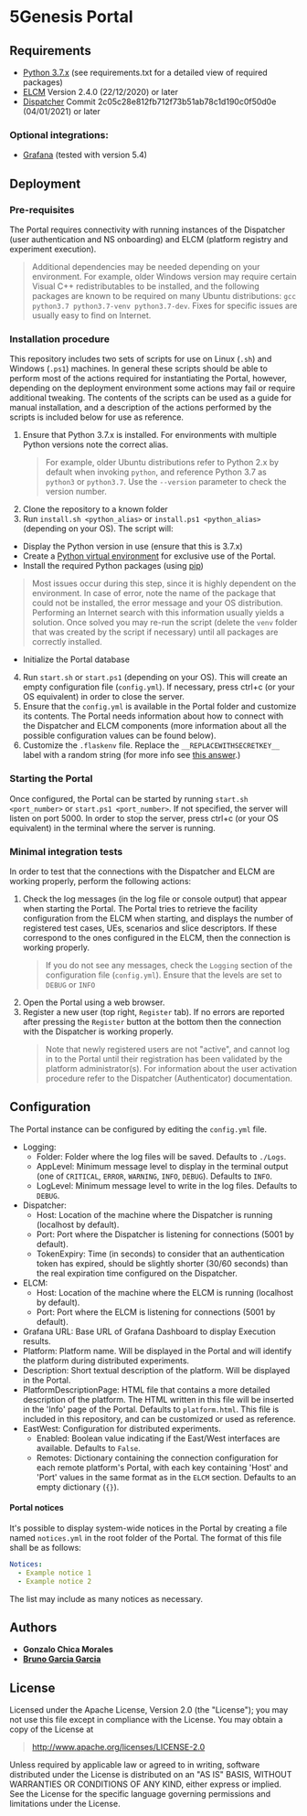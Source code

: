 # 5Genesis Portal

## Requirements

 - [Python 3.7.x](https://www.python.org) (see requirements.txt for a detailed view of required packages)
 - [ELCM](https://github.com/5genesis/ELCM) Version 2.4.0 (22/12/2020) or later
 - [Dispatcher](https://github.com/5genesis/Dispatcher) Commit 2c05c28e812fb712f73b51ab78c1d190c0f50d0e (04/01/2021) or later

### Optional integrations:

 - [Grafana](https://grafana.com/) (tested with version 5.4)

## Deployment

### Pre-requisites

The Portal requires connectivity with running instances of the Dispatcher (user authentication and NS onboarding)
and ELCM (platform registry and experiment execution).

> Additional dependencies may be needed depending on your environment. For example, older Windows version may require
certain Visual C++ redistributables to be installed, and the following packages are known to be required on many Ubuntu
distributions: `gcc python3.7 python3.7-venv python3.7-dev`. Fixes for specific issues are usually easy to find on 
Internet.

### Installation procedure

This repository includes two sets of scripts for use on Linux (`.sh`) and Windows (`.ps1`) machines. In general
these scripts should be able to perform most of the actions required for instantiating the Portal, however, depending
on the deployment environment some actions may fail or require additional tweaking. The contents of the scripts can
be used as a guide for manual installation, and a description of the actions performed by the scripts is included below
for use as reference.

1. Ensure that Python 3.7.x is installed. For environments with multiple Python versions note the correct alias.
   > For example, older Ubuntu distributions refer to Python 2.x by default when invoking `python`, and reference 
   > Python 3.7 as `python3` or `python3.7`. Use the `--version` parameter to check the version number.
2. Clone the repository to a known folder
3. Run `install.sh <python_alias>` or `install.ps1 <python_alias>` (depending on your OS). The script will:
  - Display the Python version in use (ensure that this is 3.7.x)
  - Create a [Python virtual environment](https://virtualenv.pypa.io/en/stable/) for exclusive use of the Portal.
  - Install the required Python packages (using [pip](https://pypi.org/project/pip/))
  > Most issues occur during this step, since it is highly dependent on the environment. In case of error, note the 
  > name of the package that could not be installed, the error message and your OS distribution. Performing an Internet 
  > search with this information usually yields a solution. Once solved you may re-run the script (delete the `venv` 
  > folder that was created by the script if necessary) until all packages are correctly installed.
  - Initialize the Portal database
4. Run `start.sh` or `start.ps1` (depending on your OS). This will create an empty configuration file (`config.yml`).
   If necessary, press ctrl+c (or your OS equivalent) in order to close the server.
5. Ensure that the `config.yml` is available in the Portal folder and customize its contents. The Portal needs
   information about how to connect with the Dispatcher and ELCM components (more information about all the possible 
   configuration values can be found below).
6. Customize the `.flaskenv` file. Replace the `__REPLACEWITHSECRETKEY__` label with a random string (for more info 
   see [this answer](https://stackoverflow.com/a/22463969).)

### Starting the Portal

Once configured, the Portal can be started by running `start.sh <port_number>` or `start.ps1 <port_number>`. If not
specified, the server will listen on port 5000. In order to stop the server, press ctrl+c (or your OS equivalent) in
the terminal where the server is running.

### Minimal integration tests

In order to test that the connections with the Dispatcher and ELCM are working properly, perform the following actions:

1. Check the log messages (in the log file or console output) that appear when starting the Portal. The Portal tries to
   retrieve the facility configuration from the ELCM when starting, and displays the number of registered test cases,
   UEs, scenarios and slice descriptors. If these correspond to the ones configured in the ELCM, then the connection
   is working properly.
   > If you do not see any messages, check the `Logging` section of the configuration file (`config.yml`). Ensure that
   > the levels are set to `DEBUG` or `INFO`
1. Open the Portal using a web browser. 
2. Register a new user (top right, `Register` tab). If no errors are reported after pressing the `Register` button at 
   the bottom then the connection with the Dispatcher is working properly.
   > Note that newly registered users are not "active", and cannot log in to the Portal until their registration has 
   > been validated by the platform administrator(s). For information about the user activation procedure refer to the 
   > Dispatcher (Authenticator) documentation.

## Configuration

The Portal instance can be configured by editing the `config.yml` file.

- Logging:
    - Folder: Folder where the log files will be saved. Defaults to `./Logs`.
    - AppLevel: Minimum message level to display in the terminal output (one of `CRITICAL`, `ERROR`, `WARNING`,
      `INFO`, `DEBUG`). Defaults to `INFO`.
    - LogLevel: Minimum message level to write in the log files. Defaults to `DEBUG`.
- Dispatcher:
    - Host: Location of the machine where the Dispatcher is running (localhost by default).
    - Port: Port where the Dispatcher is listening for connections (5001 by default).
    - TokenExpiry: Time (in seconds) to consider that an authentication token has expired, should be slightly shorter
    (30/60 seconds) than the real expiration time configured on the Dispatcher.
- ELCM:
    - Host: Location of the machine where the ELCM is running (localhost by default).
    - Port: Port where the ELCM is listening for connections (5001 by default).
- Grafana URL: Base URL of Grafana Dashboard to display Execution results.
- Platform: Platform name. Will be displayed in the Portal and will identify the platform during distributed
  experiments.
- Description: Short textual description of the platform. Will be displayed in the Portal.
- PlatformDescriptionPage: HTML file that contains a more detailed description of the platform. The HTML written in
  this file will be inserted in the 'Info' page of the Portal. Defaults to `platform.html`. This file is included in
  this repository, and can be customized or used as reference.
- EastWest: Configuration for distributed experiments.
    - Enabled: Boolean value indicating if the East/West interfaces are available. Defaults to `False`.
    - Remotes: Dictionary containing the connection configuration for each remote platform's Portal, with each key
      containing 'Host' and 'Port' values in the same format as in the `ELCM` section. Defaults to an empty
      dictionary (`{}`).

#### Portal notices

It's possible to display system-wide notices in the Portal by creating a file named `notices.yml` in the root folder
of the Portal. The format of this file shall be as follows:

```yaml
Notices:
  - Example notice 1
  - Example notice 2
```
The list may include as many notices as necessary.

## Authors

* **Gonzalo Chica Morales**
* **[Bruno Garcia Garcia](https://github.com/NaniteBased)**

## License

Licensed under the Apache License, Version 2.0 (the "License");
you may not use this file except in compliance with the License.
You may obtain a copy of the License at

   > <http://www.apache.org/licenses/LICENSE-2.0>

Unless required by applicable law or agreed to in writing, software
distributed under the License is distributed on an "AS IS" BASIS,
WITHOUT WARRANTIES OR CONDITIONS OF ANY KIND, either express or implied.
See the License for the specific language governing permissions and
limitations under the License.
